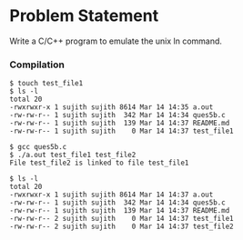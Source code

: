 Problem Statement
=================

Write a C/C++ program to emulate the unix ln command.


### Compilation

```
$ touch test_file1
$ ls -l
total 20
-rwxrwxr-x 1 sujith sujith 8614 Mar 14 14:35 a.out
-rw-rw-r-- 1 sujith sujith  342 Mar 14 14:34 ques5b.c
-rw-rw-r-- 1 sujith sujith  139 Mar 14 14:37 README.md
-rw-rw-r-- 1 sujith sujith    0 Mar 14 14:37 test_file1

$ gcc ques5b.c 
$ ./a.out test_file1 test_file2
File test_file2 is linked to file test_file1 

$ ls -l
total 20
-rwxrwxr-x 1 sujith sujith 8614 Mar 14 14:37 a.out
-rw-rw-r-- 1 sujith sujith  342 Mar 14 14:34 ques5b.c
-rw-rw-r-- 1 sujith sujith  139 Mar 14 14:37 README.md
-rw-rw-r-- 2 sujith sujith    0 Mar 14 14:37 test_file1
-rw-rw-r-- 2 sujith sujith    0 Mar 14 14:37 test_file2

```



